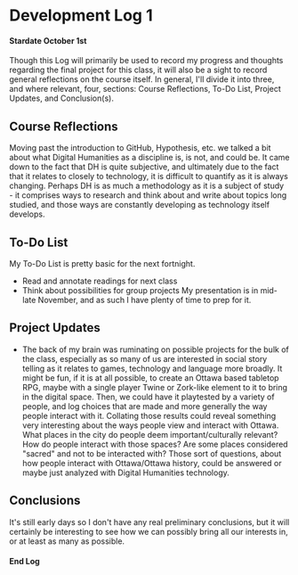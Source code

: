 # Development Log 1
#### Stardate October 1st

Though this Log will primarily be used to record my progress and thoughts regarding the final project for this class, it will also be a sight to record general reflections on the course itself. In general, I'll divide it into three, and where relevant, four, sections: Course Reflections, To-Do List, Project Updates, and Conclusion(s).

## Course Reflections
Moving past the introduction to GitHub, Hypothesis, etc. we talked a bit about what Digital Humanities as a discipline is, is not, and could be. It came down to the fact that DH is quite subjective, and ultimately due to the fact that it relates to closely to technology, it is difficult to quantify as it is always changing. Perhaps DH is as much a methodology as it is a subject of study - it comprises ways to research and think about and write about topics long studied, and those ways are constantly developing as technology itself develops.

## To-Do List
My To-Do List is pretty basic for the next fortnight.
- Read and annotate readings for next class
- Think about possibilities for group projects
My presentation is in mid-late November, and as such I have plenty of time to prep for it.

## Project Updates
- The back of my brain was ruminating on possible projects for the bulk of the class, especially as so many of us are interested in social story telling as it relates to games, technology and language more broadly. It might be fun, if it is at all possible, to create an Ottawa based tabletop RPG, maybe with a single player Twine or Zork-like element to it to bring in the digital space. Then, we could have it playtested by a variety of people, and log choices that are made and more generally the way people interact with it. 
Collating those results could reveal something very interesting about the ways people view and interact with Ottawa. What places in the city do people deem important/culturally relevant? How do people interact with those spaces? Are some places considered "sacred" and not to be interacted with? Those sort of questions, about how people interact with Ottawa/Ottawa history, could be answered or maybe just analyzed with Digital Humanities technology.

## Conclusions
It's still early days so I don't have any real preliminary conclusions, but it will certainly be interesting to see how we can possibly bring all our interests in, or at least as many as possible.

#### End Log

